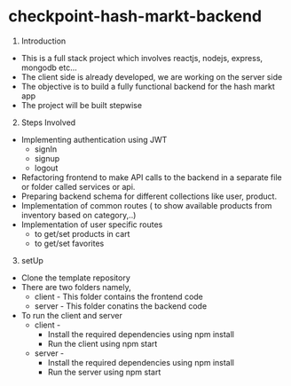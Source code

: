 # checkpoint-hash-markt-backend
1. Introduction
* This is a full stack project which involves reactjs, nodejs, express, mongodb etc...
* The client side is already developed, we are working on the server side
* The objective is to build a fully functional backend for the hash markt app
* The project will be built stepwise

2. Steps Involved
* Implementing authentication using JWT 
  * signIn
  * signup
  * logout
* Refactoring frontend to make API calls to the backend in a separate file or folder called services or api.
* Preparing backend schema for different collections like user, product.
* Implementation of common routes ( to show available products from inventory based on category,..)
* Implementation of user specific routes
  * to get/set products in cart
  * to get/set favorites

3. setUp
* Clone the template repository
* There are two folders namely,
  * client - This folder contains the frontend code
  * server - This folder conatins the backend code
* To run the client and server 
  * client - 
    * Install the required dependencies using npm install
    *  Run the client using npm start
  * server - 
    * Install the required dependencies using npm install
    * Run the server using npm start




  
